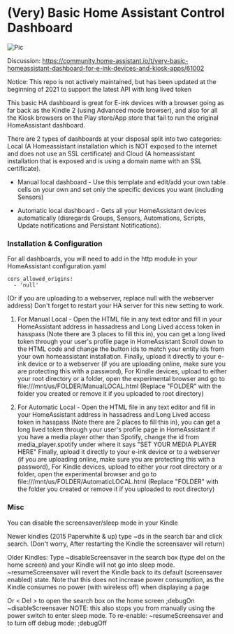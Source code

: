 # (Very) Basic Home Assistant Control Dashboard

![Pic](https://user-images.githubusercontent.com/24681877/43090528-467e10d4-8eb0-11e8-86ad-47764cf078e1.jpg)

Discussion:
https://community.home-assistant.io/t/very-basic-homeassistant-dashboard-for-e-ink-devices-and-kiosk-apps/61002

Notice: This repo is not actively maintained, but has been updated at the beginning of 2021 to support the latest API with long lived token

This basic HA dashboard is great for E-ink devices with a browser going as far back as the Kindle 2 (using Advanced mode browser), and also for all the Kiosk browsers on the Play store/App store that fail to run the original HomeAssistant dashboard.

There are 2 types of dashboards at your disposal split into two categories: Local (A Homeassistant installation which is NOT exposed to the internet and does not use an SSL certificate) and Cloud (A homeassistant installation that is exposed and is using a domain name with an SSL certificate).
  - Manual local dashboard  - Use this template and edit/add your own table cells on your own and set only the specific devices you want (including Sensors)

  - Automatic local dashboard - Gets all your HomeAssistant devices automatically (disregards Groups, Sensors, Automations, Scripts, Update notifications and Persistant Notifications).

### Installation & Configuration
For all dashboards, you will need to add in the http module in your HomeAssistant configuration.yaml

~~~~
cors_allowed_origins:
  - 'null'
~~~~
 
(Or if you are uploading to a webserver, replace null with the webserver address)
Don't forget to restart your HA server for this new setting to work.


1. For Manual Local - 
Open the HTML file in any text editor and fill in your HomeAssistant address in hassadress and Long Lived access token in hasspass (Note there are 3 places to fill this in), you can get a long lived token through your user's profile page in HomeAssistant
    Scroll down to the HTML code and change the button ids to match your entity ids from your own homeassistant installation.
    Finally, upload it directly to your e-ink device or to a webserver (if you are uploading online, make sure you are protecting this with a password), For Kindle devices, upload to either your root directory or a folder, open the experimental browser and go to
file:///mnt/us/FOLDER/ManualLOCAL.html
(Replace "FOLDER" with the folder you created or remove it if you uploaded to root directory)

2. For Automatic Local - 
    Open the HTML file in any text editor and fill in your HomeAssistant address in hassadress and Long Lived access token in hasspass (Note there are 2 places to fill this in), you can get a long lived token through your user's profile page in HomeAssistant
    if you have a media player other than Spotify, change the id from media_player.spotify under where it says "SET YOUR MEDIA PLAYER HERE"
    Finally, upload it directly to your e-ink device or to a webserver (if you are uploading online, make sure you are protecting this with a password), For Kindle devices, upload to either your root directory or a folder, open the experimental browser and go to
file:///mnt/us/FOLDER/AutomaticLOCAL.html
(Replace "FOLDER" with the folder you created or remove it if you uploaded to root directory)

### Misc
You can disable the screensaver/sleep mode in your Kindle 

Newer kindles (2015 Paperwhite & up)
type ~ds in the search bar and click search.
(Don't worry, After restarting the Kindle the screensaver will return)

Older Kindles:
Type ~disableScreensaver in the search box (type del on the home screen) and your Kindle will not go into sleep mode. ~resumeScreensaver will revert the Kindle back to its default (screensaver enabled) state. Note that this does not increase power consumption, as the Kindle consumes no power (with wireless off) when displaying a page

Or < Del > to open the search box on the home screen ;debugOn <Enter> ~disableScreensaver <Enter>
NOTE: this also stops you from manually using the power switch to enter sleep mode.
To re-enable: ~resumeScreensaver <Enter> and to turn off debug mode: ;debugOff <Enter>



